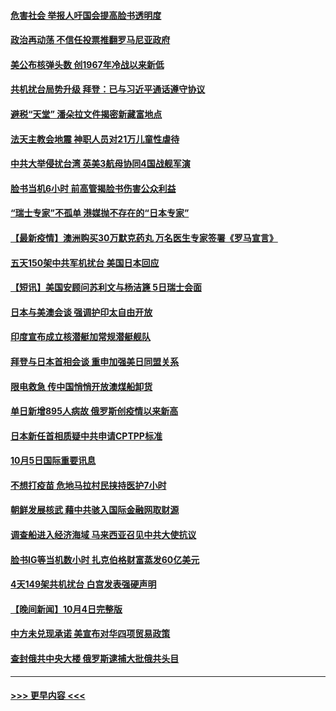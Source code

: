 #### [危害社会 举报人吁国会提高脸书透明度](../pages/prog202/a103234971.md?t=10061301) 
#### [政治再动荡 不信任投票推翻罗马尼亚政府](../pages/prog202/a103235293.md?t=10061301) 
#### [美公布核弹头数 创1967年冷战以来新低](../pages/prog202/a103235258.md?t=10061301) 
#### [共机扰台局势升级 拜登：已与习近平通话遵守协议](../pages/prog202/a103235183.md?t=10061301) 
#### [避税“天堂” 潘朵拉文件揭密新藏富地点](../pages/prog202/a103235060.md?t=10061301) 
#### [法天主教会地震 神职人员对21万儿童性虐待](../pages/prog202/a103235006.md?t=10061301) 
#### [中共大举侵扰台湾 英美3航母协同4国战舰军演](../pages/prog202/a103234920.md?t=10061301) 
#### [脸书当机6小时 前高管揭脸书伤害公众利益](../pages/prog202/a103234944.md?t=10061301) 
#### [“瑞士专家”不孤单 港媒抛不存在的“日本专家”](../pages/prog202/a103234738.md?t=10061301) 
#### [【最新疫情】澳洲购买30万默克药丸 万名医生专家签署《罗马宣言》](../pages/prog202/a103234824.md?t=10061301) 
#### [五天150架中共军机扰台 美国日本回应](../pages/prog202/a103234811.md?t=10061301) 
#### [【短讯】美国安顾问苏利文与杨洁篪 5日瑞士会面](../pages/prog202/a103234736.md?t=10061301) 
#### [日本与美澳会谈 强调护印太自由开放](../pages/prog202/a103234712.md?t=10061301) 
#### [印度宣布成立核潜艇加常规潜艇舰队](../pages/prog202/a103234625.md?t=10061301) 
#### [拜登与日本首相会谈 重申加强美日同盟关系](../pages/prog202/a103234617.md?t=10061301) 
#### [限电救急 传中国悄悄开放澳煤船卸货](../pages/prog202/a103234623.md?t=10061301) 
#### [单日新增895人病故 俄罗斯创疫情以来新高](../pages/prog202/a103234612.md?t=10061301) 
#### [日本新任首相质疑中共申请CPTPP标准](../pages/prog202/a103234516.md?t=10061301) 
#### [10月5日国际重要讯息](../pages/prog202/a103234508.md?t=10061301) 
#### [不想打疫苗 危地马拉村民挟持医护7小时](../pages/prog202/a103234467.md?t=10061301) 
#### [朝鲜发展核武 藉中共骇入国际金融网取财源](../pages/prog202/a103234276.md?t=10061301) 
#### [调查船进入经济海域 马来西亚召见中共大使抗议](../pages/prog202/a103234411.md?t=10061301) 
#### [脸书IG等当机数小时 扎克伯格财富蒸发60亿美元](../pages/prog202/a103234257.md?t=10061301) 
#### [4天149架共机扰台 白宫发表强硬声明](../pages/prog202/a103234274.md?t=10061301) 
#### [【晚间新闻】10月4日完整版](../pages/prog202/a103234281.md?t=10061301) 
#### [中方未兑现承诺 美宣布对华四项贸易政策](../pages/prog202/a103234253.md?t=10061301) 
#### [查封俄共中央大楼 俄罗斯逮捕大批俄共头目](../pages/prog202/a103234216.md?t=10061301) 

----
#### [ >>> 更早内容 <<< ](../indexes/prog202-earlier.md)
